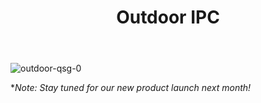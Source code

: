 ﻿---
description: Roombanker Outdoor IPC.
title: Outdoor IPC
tags:
- Outdoor IPC spec
---

![outdoor-qsg-0](https://dusunprj.oss-us-west-1.aliyuncs.com/RBGW/pic/outdoor-ipc/spec/outdoor-spec-1.png)

**Note: Stay tuned for our new product launch next month!*
